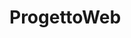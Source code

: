 # ProgettoWeb
<!--  Base di dati per la gestione del noleggio degli ombrelloni in una spiaggia attrezzata in cui si ha la necessità 
di gestire l’affitto degli ombrelloni ai clienti, in base al tipo di ombrellone e al periodo. 

Ogni ombrellone è identificato da un identificatore numerico, ed è caratterizzato dal settore della spiaggia, 
dal numero di fila e dal numero d’ordine all’interno della fila. Gli ombrelloni sono associati ad una tipologia, 
dove ogni tipologia è identificata da un codice ed è caratterizzata da un nome e dalla descrizione (testuale) 
degli accessori in dotazione agli ombrelloni di quella tipologia (per esempio, sdraio, lettino, ecc.). Per ogni 
tipologia, si ha un insieme di tariffe associate: le tariffe indicano quale prezzo applicare a seconda del periodo 
e del tipo di affitto che viene scelto dal cliente. Pertanto, una tariffa è identificata da un codice ed è 
caratterizzata dal periodo di validità della tariffa, nonché dal prezzo; inoltre, le tariffe vengono suddivise in 
giornaliere (che valgono per un affitto di un solo giorno) o in abbonamento e per queste ultime si vuole 
sapere il numero minimo di giorni per far decorrere l’abbonamento. 
Per poter affittare gli ombrelloni senza correre il rischio di affittare lo stesso ombrellone a due clienti 
contemporaneamente, occorre predisporre, per ciascun ombrellone, un insieme di giorni di disponibilità: 
ogni giorno di disponibilità è identificato univocamente dalla data rispetto all’ombrellone di riferimento 
(ovviamente, possono esserci giorni di disponibilità con la stessa data ma per ombrelloni diversi). 
Per finire, l’ufficio vendite effettua un contratto di affitto con un cliente; il contratto è identificato da un 
numero progressivo ed è caratterizzato dalla data, dall’importo complessivo e dai giorni di disponibilità degli 
ombrelloni affittati con quel contratto (ad un giorno di disponibilità può essere associato al più un contratto).  -->